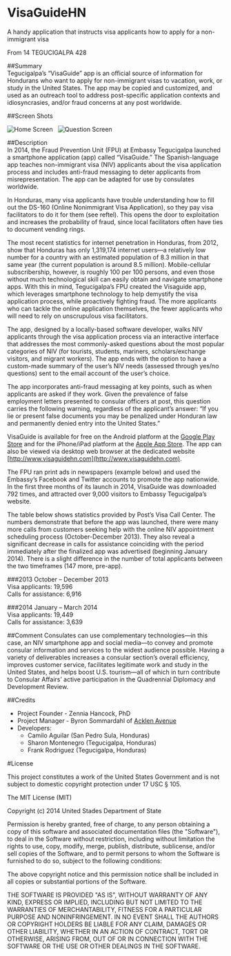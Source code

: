 VisaGuideHN
===========

A handy application that instructs visa applicants how to apply for a non-immigrant visa

From 14 TEGUCIGALPA 428

##Summary    
Tegucigalpa’s “VisaGuide” app is an official source of information for Hondurans who want to apply for non-immigrant visas to vacation, work, or study in the United States.  The app may be copied and customized, and used as an outreach tool to address post-specific application contexts and idiosyncrasies, and/or fraud concerns at any post worldwide.

##Screen Shots

![Home Screen](http://a2.mzstatic.com/us/r30/Purple/v4/0c/a4/09/0ca40945-34f4-b3c6-aaa7-8044a2c557b7/screen568x568.jpeg)
&nbsp;
![Question Screen](http://a5.mzstatic.com/us/r30/Purple4/v4/fd/ad/f7/fdadf740-b0f2-1cc5-ff69-ab9141eaffd9/screen568x568.jpeg)

##Description  
In 2014, the Fraud Prevention Unit (FPU) at Embassy Tegucigalpa launched a smartphone application (app) called “VisaGuide.”  The Spanish-language app teaches non-immigrant visa (NIV) applicants about the visa application process and includes anti-fraud messaging to deter applicants from misrepresentation.  The app can be adapted for use by consulates worldwide.   
 
In Honduras, many visa applicants have trouble understanding how to fill out the DS-160 (Online Nonimmigrant Visa Application), so they pay visa facilitators to do it for them (see reftel).  This opens the door to exploitation and increases the probability of fraud, since local facilitators often have ties to document vending rings.  

The most recent statistics for internet penetration in Honduras, from 2012, show that Honduras has only 1,319,174 internet users—a relatively low number for a country with an estimated population of 8.3 million in that same year (the current population is around 8.5 million).  Mobile-cellular subscribership, however, is roughly 100 per 100 persons, and even those without much technological skill can easily obtain and navigate smartphone apps.  With this in mind, Tegucigalpa’s FPU created the Visaguide app, which leverages smartphone technology to help demystify the visa application process, while proactively fighting fraud.  The more applicants who can tackle the online application themselves, the fewer applicants who will need to rely on unscrupulous visa facilitators.  

The app, designed by a locally-based software developer, walks NIV applicants through the visa application process via an interactive interface that addresses the most commonly-asked questions about the most popular categories of NIV (for tourists, students, mariners, scholars/exchange visitors, and migrant workers).  The app ends with the option to have a custom-made summary of the user’s NIV needs (assessed through yes/no questions) sent to the email account of the user’s choice.  

The app incorporates anti-fraud messaging at key points, such as when applicants are asked if they work.  Given the prevalence of false employment letters presented to consular officers at post, this question carries the following warning, regardless of the applicant’s answer:  “If you lie or present false documents you may be penalized under Honduran law and permanently denied entry into the United States.”  

VisaGuide is available for free on the Android platform at the [Google Play Store](https://play.google.com/store/apps/details?id=com.acklenavenue.com) and for the iPhone/iPad platform at the [Apple App Store](https://itunes.apple.com/us/app/visaguidehn/id871222552?mt=8). The app can also be viewed via desktop web browser at the dedicated website [http://www.visaguidehn.com](http://www.visaguidehn.com). 

The FPU ran print ads in newspapers (example below) and used the Embassy’s Facebook and Twitter accounts to promote the app nationwide.  In the first three months of its launch in 2014, VisaGuide was downloaded 792 times, and attracted over 9,000 visitors to Embassy Tegucigalpa’s website.

The table below shows statistics provided by Post’s Visa Call Center.  The numbers demonstrate that before the app was launched, there were many more calls from customers seeking help with the online NIV appointment scheduling process (October-December 2013).  They also reveal a significant decrease in calls for assistance coinciding with the period immediately after the finalized app was advertised (beginning January 2014).  There is a slight difference in the number of total applicants between the two timeframes (147 more, pre-app).
  
###2013
October – December  2013	    
Visa applicants: 19,596	                 
Calls for assistance: 6,916

###2014
January – March     2014	    
Visa applicants: 19,449	                 
Calls for assistance: 3,639

##Comment
Consulates can use complementary technologies—in this case, an NIV smartphone app and social media—to convey and promote consular information and services to the widest audience possible.  Having a variety of deliverables increases a consular section’s overall efficiency, improves customer service, facilitates legitimate work and study in the United States, and helps boost U.S. tourism—all of which in turn contribute to Consular Affairs’ active participation in the Quadrennial Diplomacy and Development Review. 

##Credits
- Project Founder - Zennia Hancock, PhD
- Project Manager - Byron Sommardahl of [Acklen Avenue](http://acklenavenue.com)
- Developers:
  - Camilo Aguilar (San Pedro Sula, Honduras)
  - Sharon Montenegro (Tegucigalpa, Honduras)
  - Frank Rodriguez (Tegucigalpa, Honduras)

#License

This project constitutes a work of the United States Government and is not subject to domestic copyright protection under 17 USC § 105.

The MIT License (MIT)

Copyright (c) 2014 United Stades Department of State

Permission is hereby granted, free of charge, to any person obtaining a copy of this software and associated documentation files (the "Software"), to deal in the Software without restriction, including without limitation the rights to use, copy, modify, merge, publish, distribute, sublicense, and/or sell copies of the Software, and to permit persons to whom the Software is furnished to do so, subject to the following conditions:

The above copyright notice and this permission notice shall be included in all copies or substantial portions of the Software.

THE SOFTWARE IS PROVIDED "AS IS", WITHOUT WARRANTY OF ANY KIND, EXPRESS OR IMPLIED, INCLUDING BUT NOT LIMITED TO THE WARRANTIES OF MERCHANTABILITY, FITNESS FOR A PARTICULAR PURPOSE AND NONINFRINGEMENT. IN NO EVENT SHALL THE AUTHORS OR COPYRIGHT HOLDERS BE LIABLE FOR ANY CLAIM, DAMAGES OR OTHER LIABILITY, WHETHER IN AN ACTION OF CONTRACT, TORT OR OTHERWISE, ARISING FROM, OUT OF OR IN CONNECTION WITH THE SOFTWARE OR THE USE OR OTHER DEALINGS IN THE SOFTWARE.